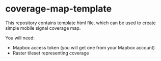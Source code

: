 # coverage-map-template
This repository contains template html file, which can be used to create simple mobile signal coverage map.

You will need:
- Mapbox access token (you will get one from your Mapbox account)
- Raster tileset representing coverage
